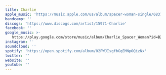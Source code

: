 ```yaml
---
title: Charlie
apple_music: 'https://music.apple.com/us/album/spacer-woman-single/683784597'
bandcamp: ''
discogs: 'https://www.discogs.com/artist/15971-Charlie'
facebook: ''
google_music: >-
   https://play.google.com/store/music/album/Charlie_Spacer_Woman?id=B2m236htp4ivcgxwdok75smcdfe
instagram: ''
soundcloud: ''
spotify: 'https://open.spotify.com/album/02FWJIsgfbGqEMNpOQizNx'
twitter: ''
website: ''
youtube: ''
---
```

